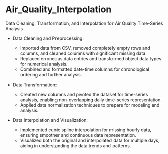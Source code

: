 # Air_Quality_Interpolation
Data Cleaning, Transformation, and Interpolation for Air Quality Time-Series Analysis

- Data Cleaning and Preprocessing:
  - Imported data from CSV, removed completely empty rows and columns, and cleaned columns with significant missing data.
  - Replaced erroneous data entries and transformed object data types for numerical analysis.
  - Combined and formatted date-time columns for chronological ordering and further analysis.

- Data Transformation:
  - Created new columns and pivoted the dataset for time-series analysis, enabling non-overlapping daily time-series representation.
  - Applied data normalization techniques to prepare for modeling and analysis.

- Data Interpolation and Visualization:
  - Implemented cubic spline interpolation for missing hourly data, ensuring smoother and continuous data representation.
  - Visualized both the original and interpolated data for multiple days, aiding in understanding the data trends and patterns.
